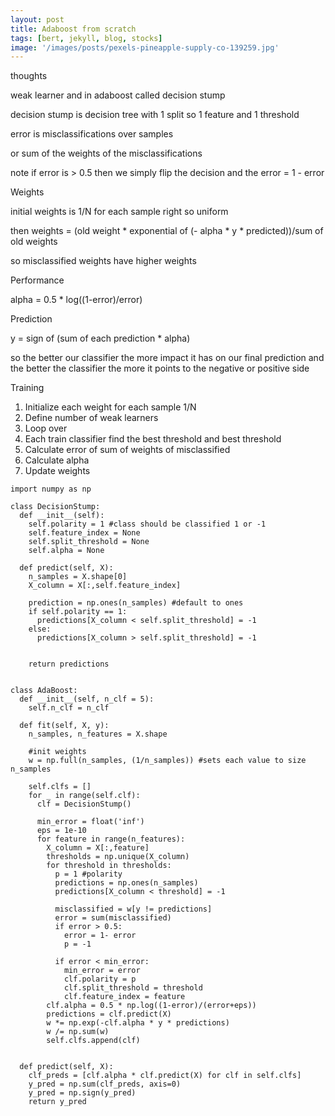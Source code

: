 ```yaml
---
layout: post
title: Adaboost from scratch
tags: [bert, jekyll, blog, stocks]
image: '/images/posts/pexels-pineapple-supply-co-139259.jpg'
---
```


thoughts

weak learner and in adaboost called decision stump

decision stump is decision tree with 1 split
so 1 feature and 1 threshold

error is misclassifications over samples

or sum of the weights of the misclassifications

note if error is > 0.5 then we simply flip the decision and the error = 1 - error


Weights

initial weights is 1/N for each sample right so uniform

then weights = (old weight * exponential of (- alpha * y * predicted))/sum of old weights

so misclassified weights have higher weights


Performance

alpha = 0.5 * log((1-error)/error)


Prediction

y = sign of (sum of each prediction * alpha)

so the better our classifier the more impact it has on our final prediction
and the better the classifier the more it points to the negative or positive side



Training

1. Initialize each weight for each sample 1/N
2. Define number of weak learners
3. Loop over
4. Each train classifier find the best threshold and best threshold
5. Calculate error of sum of weights of misclassified
6. Calculate alpha
7. Update weights


```
import numpy as np

class DecisionStump:
  def __init__(self):
    self.polarity = 1 #class should be classified 1 or -1
    self.feature_index = None
    self.split_threshold = None
    self.alpha = None

  def predict(self, X):
    n_samples = X.shape[0]
    X_column = X[:,self.feature_index]

    prediction = np.ones(n_samples) #default to ones
    if self.polarity == 1:
      predictions[X_column < self.split_threshold] = -1
    else:
      predictions[X_column > self.split_threshold] = -1


    return predictions


class AdaBoost:
  def __init__(self, n_clf = 5):
    self.n_clf = n_clf

  def fit(self, X, y):
    n_samples, n_features = X.shape

    #init weights
    w = np.full(n_samples, (1/n_samples)) #sets each value to size n_samples

    self.clfs = []
    for _ in range(self.clf):
      clf = DecisionStump()

      min_error = float('inf')
      eps = 1e-10
      for feature in range(n_features):
        X_column = X[:,feature]
        thresholds = np.unique(X_column)
        for threshold in thresholds:
          p = 1 #polarity
          predictions = np.ones(n_samples)
          predictions[X_column < threshold] = -1

          misclassified = w[y != predictions]
          error = sum(misclassified)
          if error > 0.5:
            error = 1- error
            p = -1

          if error < min_error:
            min_error = error
            clf.polarity = p
            clf.split_threshold = threshold
            clf.feature_index = feature
        clf.alpha = 0.5 * np.log((1-error)/(error+eps))
        predictions = clf.predict(X)
        w *= np.exp(-clf.alpha * y * predictions)
        w /= np.sum(w)
        self.clfs.append(clf)


  def predict(self, X):
    clf_preds = [clf.alpha * clf.predict(X) for clf in self.clfs]
    y_pred = np.sum(clf_preds, axis=0)
    y_pred = np.sign(y_pred)
    return y_pred
